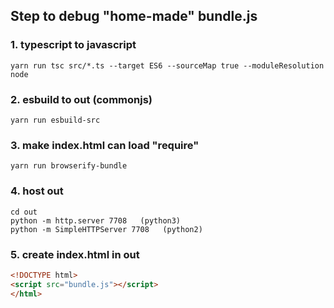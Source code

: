 ## Step to debug "home-made" bundle.js

### 1. typescript to javascript
```
yarn run tsc src/*.ts --target ES6 --sourceMap true --moduleResolution node
```

### 2. esbuild to out (commonjs)
```
yarn run esbuild-src
```

### 3. make index.html can load "require"

```
yarn run browserify-bundle
```

### 4. host out 

```  
cd out
python -m http.server 7708   (python3)  
python -m SimpleHTTPServer 7708   (python2)  
```

### 5. create index.html in out

```html  
<!DOCTYPE html>
<script src="bundle.js"></script>
</html>
```


